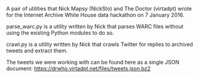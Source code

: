 A pair of utilities that Nick Mapsy (NickSto) and The Doctor (virtadpt) wrote for the Internet Archive White House data hackathon on 7 January 2016.

parse_warc.py is a utility written by Nick that parses WARC files without using the existing Python modules to do so.

crawl.py is a utility written by Nick that crawls Twitter for replies to archived tweets and extract them.

The tweets we were working with can be found here as a single JSON document: https://drwho.virtadpt.net/files/tweets.json.bz2

